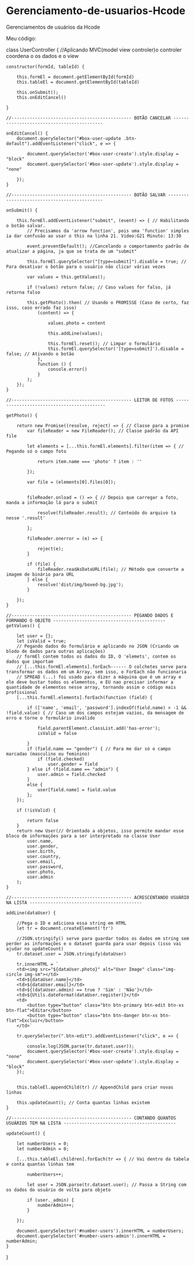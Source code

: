 # Gerenciamento-de-usuarios-Hcode
Gerenciamentos de usuários da Hcode

Meu código: 

class UserController { //Aplicando MVC(model view controler)o controler coordena o os dados e o view


    constructor(formId, tableId) {

        this.formEl = document.getElementById(formId)
        this.tableEl = document.getElementById(tableId)

        this.onSubmit();
        this.onEditCancel()

    }

    //---------------------------------------------- BOTÃO CANCELAR -------------------------------------------

    onEditCancel() {
        document.querySelector("#box-user-update .btn-default").addEventListener("click", e => {

            document.querySelector('#box-user-create').style.display = "block"
            document.querySelector('#box-user-update').style.display = "none"

        });
    }

    //---------------------------------------------- BOTÃO SALVAR ---------------------------------------------

    onSubmit() {

        this.formEl.addEventListener("submit", (event) => { // Habilitando o botão salvar. 
            // Precisamos da 'arrow function', pois uma 'function' simples ia dar confusão ao usar o this na linha 21. Video:G21 Minuto: 13:30

            event.preventDefault(); //Cancelando o comportamento padrão de atualizar a página, ja que se trata de um "submit"

            this.formEl.querySelector("[type=submit]").disable = true; // Para desativar o botão para o usuário não clicar várias vezes

            var values = this.getValues();

            if (!values) return false; // Caso values for falso, já retorna falso 

            this.getPhoto().then( // Usando o PROMISSE (Caso de certo, faz isso, caso errado faz isso)
                (content) => {

                    values.photo = content

                    this.addLine(values);

                    this.formEl.reset(); // Limpar o formulário
                    this.formEl.querySelector('[type=submit]').disable = false; // Ativando o botão
                },
                function () {
                    console.error()
                }
            );
        });
    }

    //---------------------------------------------- LEITOR DE FOTOS -------------------------------------------

    getPhoto() {

        return new Promise((resolve, reject) => { // Classe para a promise
            var fileReader = new FileReader(); // Classe padrão da API file

            let elements = [...this.formEl.elements].filter(item => { // Pegando só o campo foto

                return item.name === 'photo' ? item : ''

            });

            var file = (elements[0].files[0]);


            fileReader.onload = () => { // Depois que carregar a foto, manda a informação lá para o submit

                resolve(fileReader.result); // Conteúdo do arquivo ta nesse '.result'

            };

            fileReader.onerror = (e) => {

                reject(e);
            }

            if (file) {
                fileReader.readAsDataURL(file); // Método que converte a imagem de binário para URL
            } else {
                resolve('dist/img/boxed-bg.jpg');
            }

        });
    }

    //---------------------------------------------- PEGANDO DADOS E FORMANDO O OBJETO -------------------------------------------
    getValues() {

        let user = {};
        let isValid = true;
        // Pegando dados do formulário e aplicando no JSON (Criando um blodo de dados para outras aplicações)
        // formEl contem todos os dados do ID, O 'elemets', contem os dados que importam
        // [...this.formEl.elements].forEach------ O colchetes serve para transformar os dados em um Array, sem isso, o ForEach não funcionaria
        // SPREAD (...) foi usado para dizer a máquina que é um array e ele deve bustar todos os elementos, e EU nao precisar informar a quantidade de elementos nesse array, tornando assim o código mais profissional
        [...this.formEl.elements].forEach(function (field) {

            if (['name', 'email', 'password'].indexOf(field.name) > -1 && !field.value) { // Caso um dos campos estejam vazios, da mensagem de erro e torne o formulário inválido

                field.parentElement.classList.add('has-error');
                isValid = false

            }
            if (field.name == "gender") { // Para me dar só o campo marcadao (masculino ou feminino)
                if (field.checked)
                    user.gender = field
            } else if (field.name == "admin") {
                user.admin = field.checked
            }
            else {
                user[field.name] = field.value
            };
        });

        if (!isValid) {

            return false
        }
        return new User(// Orientado a objetos, isso permite mandar esse bloco de informações para a ser interpretado na classe User 
            user.name,
            user.gender,
            user.birth,
            user.country,
            user.email,
            user.password,
            user.photo,
            user.admin
        );
    }

    //---------------------------------------------- ACRESCENTANDO USUÁRIO NA LISTA -------------------------------------------

    addLine(dataUser) {

        //Pega o ID e adiciona essa string em HTML
        let tr = document.createElement('tr')

        //JSON.stringify() serve para guardar todos os dados em string sem perder as informações e o dataset guarda para usar depois (isso vai ajudar no updateCount)
        tr.dataset.user = JSON.stringify(dataUser)

        tr.innerHTML = ` 
        <td><img src="${dataUser.photo}" alt="User Image" class="img-circle img-sm"></td>
        <td>${dataUser.name}</td>
        <td>${dataUser.email}</td>
        <td>${(dataUser.admin) == true ? 'Sim' : 'Não'}</td>
        <td>${Utils.dateFormat(dataUser.register)}</td>
        <td>
            <button type="button" class="btn btn-primary btn-edit btn-xs btn-flat">Editar</button>
            <button type="button" class="btn btn-danger btn-xs btn-flat">Excluir</button>
        </td>`

        tr.querySelector(".btn-edit").addEventListener("click", e => {

            console.log(JSON.parse(tr.dataset.user));
            document.querySelector('#box-user-create').style.display = "none"
            document.querySelector('#box-user-update').style.display = "block"
        });


        this.tableEl.appendChild(tr) // AppendChild para criar novas linhas

        this.updateCount(); // Conta quantas linhas existem
    }

    //---------------------------------------------- CONTANDO QUANTOS USUÁRIOS TEM NA LISTA -------------------------------------------

    updateCount() {

        let numberUsers = 0;
        let numberAdmin = 0;

        [...this.tableEl.children].forEach(tr => { // Vai dentro da tabela e conta quantas linhas tem 

            numberUsers++;

            let user = JSON.parse(tr.dataset.user); // Passa a String com os dados do usuário de volta para objeto

            if (user._admin) {
                numberAdmin++;
            }

        });

        document.querySelector('#number-users').innerHTML = numberUsers;
        document.querySelector('#number-users-admin').innerHTML = numberAdmin;
    }
}
